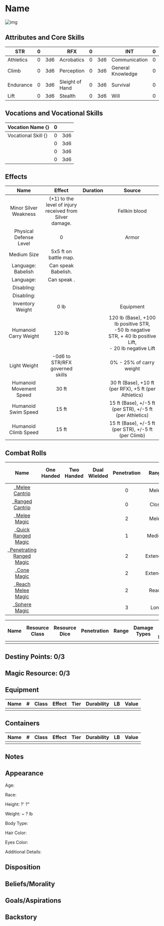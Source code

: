 # Name

![img]()

## Attributes and Core Skills

| STR       | 0 |    | RFX             | 0 |    | INT               | 0 |    |
| --------- | :-: | :-: | --------------- | :-: | :-: | ----------------- | :-: | :-: |
| Athletics | 0 | 3d6 | Acrobatics      | 0 | 3d6 | Communication     | 0 | 3d6 |
| Climb     | 0 | 3d6 | Perception      | 0 | 3d6 | General Knowledge | 0 | 3d6 |
| Endurance | 0 | 3d6 | Sleight of Hand | 0 | 3d6 | Survival          | 0 | 3d6 |
| Lift      | 0 | 3d6 | Stealth         | 0 | 3d6 | Will              | 0 | 3d6 |

## Vocations and Vocational Skills

| Vocation Name {}    | 0 |    |
| ------------------- | :-: | :-: |
| Vocational Skill {} | 0 | 3d6 |
|                     | 0 | 3d6 |
|                     | 0 | 3d6 |
|                     | 0 | 3d6 |

## Effects

|          Name          |                            Effect                            | Duration |                                                       Source                                                       |
| :---------------------: | :-----------------------------------------------------------: | :------: | :-----------------------------------------------------------------------------------------------------------------: |
|  Minor Silver Weakness  | (+1) to the level of injury<br />received from Silver damage. |          |                                                    Fellkin blood                                                    |
| Physical Defense Level |                               0                               |          |                                                        Armor                                                        |
|       Medium Size       |                     5x5 ft on battle map.                     |          |                                                                                                                    |
|   Language: Babelish   |                      Can speak Babelish.                      |          |                                                                                                                    |
|        Language:        |                         Can speak .                         |          |                                                                                                                    |
|       Disabling:       |                                                              |          |                                                                                                                    |
|       Disabling:       |                                                              |          |                                                                                                                    |
|    Inventory Weight    |                             0 lb                             |          |                                                      Equipment                                                      |
|  Humanoid Carry Weight  |                            120 lb                            |          | 120 lb (Base), +100 lb positive STR,<br />-50 lb negative STR, + 40 lb positive Lift,<br />- 20 lb negative Lift |
|      Light Weight      |                -0d6 to STR/RFX governed skills                |          |                                              0% - 25% of carry weight                                              |
| Humanoid Movement Speed |                             30 ft                             |          |                                30 ft (Base), +10 ft (per RFX), +5 ft (per Athletics)                                |
|   Humanoid Swim Speed   |                             15 ft                             |          |                              15 ft (Base), +/-5 ft (per STR), +/-5 ft (per Athletics)                              |
|  Humanoid Climb Speed  |                             15 ft                             |          |                                15 ft (Base), +/-5 ft (per STR), +/-5 ft (per Climb)                                |

## Combat Rolls

|                                                    Name                                                    | One<br />Handed | Two<br />Handed | Dual<br />Wielded | Penetration |  Range  | Damage<br />Types | Engageable<br />Opponents | Area Of<br />Effect | Resource<br />Class |
| :---------------------------------------------------------------------------------------------------------: | :-------------: | :-------------: | :---------------: | :---------: | :------: | :---------------: | :-----------------------: | :-----------------: | :-----------------: |
|             _[Melee Cantrip](./../../../../../CoreRules/MagicRules/Spells/Cantrip/MeleeCantrip.md)             |                |                |                  |      0      |  Melee  |                  |           Rapid           |                    |        None        |
|            _[Ranged Cantrip](./../../../../../CoreRules/MagicRules/Spells/Cantrip/RangedCantrip.md)            |                |                |                  |      0      |  Close  |                  |         Standard         |                    |        None        |
|               _[Melee Magic](./../../../../../CoreRules/MagicRules/Spells/Novice/MeleeMagic.md)               |                |                |                  |      2      |  Melee  |                  |           Rapid           |                    | 1 (Magic Resource) |
|           _[Quick Ranged Magic](./../../../../../CoreRules/MagicRules/Spells/Novice/RangedMagic.md)           |                |                |                  |      1      |  Medium  |                  |           Quick           |                    | 1 (Magic Resource) |
| _[Penetrating Ranged Magic](./../../../../../CoreRules/MagicRules/Spells/Apprentice/PenetratingRangedMagic.md) |                |                |                  |      2      | Extended |                  |          Focused          |                    | 1 (Magic Resource) |
|              _[Cone Magic](./../../../../../CoreRules/MagicRules/Spells/Apprentice/ConeMagic.md)              |                |                |                  |      2      | Extended |                  |          Focused          |        Cone        | 1 (Magic Resource) |
|        _[Reach Melee Magic](./../../../../../CoreRules/MagicRules/Spells/Apprentice/ReachMeleeMagic.md)        |                |                |                  |      2      |  Reach  |                  |           Rapid           |                    | 1 (Magic Resource) |
|               _[Sphere Magic](./../../../../../CoreRules/MagicRules/Spells/Adept/SphereMagic.md)               |                |                |                  |      3      |   Long   |                  |          Focused          |       Sphere       | 2 (Magic Resource) |

| Name | Resource<br />Class | Resource<br />Dice | Penetration | Range | Damage<br />Types | Area Of<br />Effect |
| :--: | :-----------------: | :----------------: | :---------: | :---: | :---------------: | :-----------------: |
|      |                    |                    |            |      |                  |                    |

## Destiny Points: 0/3

## Magic Resource: 0/3

## Equipment

| Name | # | Class | Effect | Tier | Durability | LB | Value |
| ---- | :-: | :---: | ------ | :--: | :--------: | :-: | :---: |
|      |  |      |        |      |            |    |      |

## Containers

| Name | # | Class | Effect | Tier | Durability | LB | Value |
| ---- | :-: | :---: | ------ | :--: | :--------: | :-: | :---: |
|      |  |      |        |      |            |    |      |

## Notes

## Appearance

Age:

Race:

Height: ?' ?"

Weight: ~ ? lb

Body Type:

Hair Color:

Eyes Color:

Additional Details:

## Disposition

## Beliefs/Morality

## Goals/Aspirations

## Backstory
